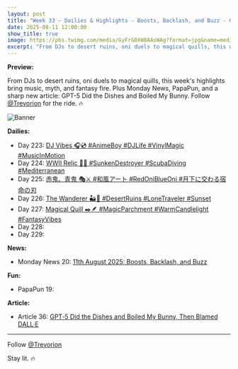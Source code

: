 ```yaml
---
layout: post
title: "Week 33 – Dailies & Highlights - Boosts, Backlash, and Buzz - GPT‑5 Did the Dishes and Boiled My Bunny, Then Blamed DALL·E"
date: 2025-08-11 12:00:00
show_title: true
image: https://pbs.twimg.com/media/GyFrG0XW8AAsWAg?format=jpg&name=medium
excerpt: "From DJs to desert ruins, oni duels to magical quills, this week's highlights bring music, myth, and fantasy fire. Plus Monday News, PapaPun, and a sharp new article: GPT-5 Did the Dishes and Boiled My Bunny. Follow @Trevorion."
---
```


**Preview:**  
  
From DJs to desert ruins, oni duels to magical quills, this week's highlights bring music, myth, and fantasy fire. Plus Monday News, PapaPun, and a sharp new article: GPT-5 Did the Dishes and Boiled My Bunny. Follow [@Trevorion](https://x.com/Trevorion) for the ride. 🔥

![Banner](https://pbs.twimg.com/media/GyFrG0XW8AAsWAg?format=jpg&name=medium)

**Dailies:**  
- Day 223: [DJ Vibes 🎧💿 #AnimeBoy #DJLife #VinylMagic #MusicInMotion](https://x.com/Trevorion/status/1954982811745624066)
- Day 224: [WWII Relic 🤿⚓ #SunkenDestroyer #ScubaDiving #Mediterranean](https://x.com/Trevorion/status/1955366324437410236)
- Day 225: [赤鬼、青鬼 🎭⚔️ #和風アート #RedOniBlueOni #月下に交わる宿命の刃](https://x.com/Trevorion/status/1955734078130675902)
- Day 226: [The Wanderer 🏜🏺️ #DesertRuins #LoneTraveler #Sunset](https://x.com/Trevorion/status/1956082418609197060)
- Day 227: [Magical Quill ✒️🪶 #MagicParchment #WarmCandlelight #FantasyVibes](https://x.com/Trevorion/status/1956476228992401497)
- Day 228: []()
- Day 229: []()

**News:**  
- Monday News 20: [11th August 2025: Boosts, Backlash, and Buzz](https://x.com/Trevorion/status/1954961501858537939)

**Fun:**  
- PapaPun 19: []()

**Article:**  
- Article 36: [GPT‑5 Did the Dishes and Boiled My Bunny, Then Blamed DALL·E](https://x.com/Trevorion/status/1955807292042952932)

---
Follow [@Trevorion](https://x.com/Trevorion)

Stay lit. 🔥

